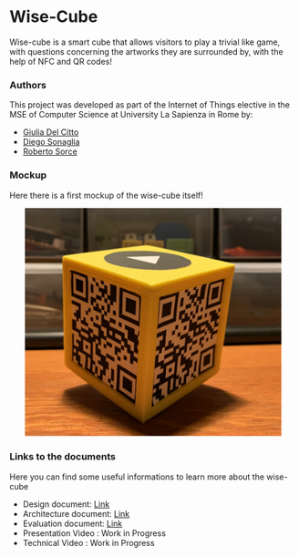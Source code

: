 # Wise-Cube 
Wise-cube is a smart cube that allows visitors to play a trivial like game, with questions concerning the artworks they are surrounded by, with the help of NFC and QR codes!

### Authors
This project was developed as part of the Internet of Things elective in the MSE of Computer Science at University La Sapienza in Rome by:
- [Giulia Del Citto](https://www.linkedin.com/in/giulia-del-citto-316a8b1a3)
- [Diego Sonaglia](https://www.linkedin.com/in/diego-sonaglia-66a96915b)
- [Roberto Sorce](https://www.linkedin.com/in/roberto-sorce-52491512a)

### Mockup
Here there is a first mockup of the wise-cube itself!
<p align="center">
 <img src="mockup/cube-picture.jpg" width="450" )
</p>


### Links to the documents

Here you can find some useful informations to learn more about the wise-cube

- Design document: [Link](Design/README.md)
- Architecture document: [Link](Architecture/README.md)  
- Evaluation document: [Link](Evaluation/README.md)  
- Presentation Video : Work in Progress
- Technical Video : Work in Progress


          
